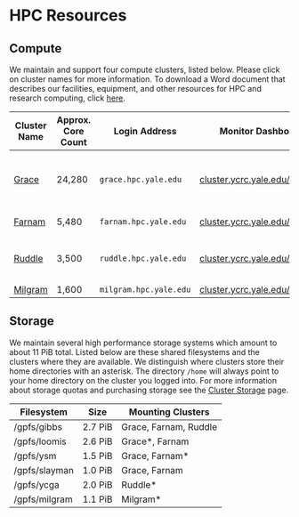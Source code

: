 # HPC Resources

## Compute

We maintain and support four compute clusters, listed below. Please click on cluster names for more information. To download a Word document that describes our facilities, equipment, and other resources for HPC and research computing, click [here](https://research.computing.yale.edu/sites/default/files/files/Facilities%20and%20Equipment%20Document-2020-02-27.docx).

| Cluster Name       | Approx. Core Count | Login Address<img width=200/> | Monitor Dashboard                                                                                        | Purpose                                                  |
|--------------------|--------------------|-------------------------------|----------------------------------------------------------------------------------------------------------|----------------------------------------------------------|
| [Grace](grace)     | 24,280             | `grace.hpc.yale.edu`          | [cluster.ycrc.yale.edu/grace](http://cluster.ycrc.yale.edu/grace/)                                       | general and highly parallel, tightly coupled         |
| [Farnam](farnam)   | 5,480              | `farnam.hpc.yale.edu`         | [cluster.ycrc.yale.edu/farnam](http://cluster.ycrc.yale.edu/farnam/)                                     | medical/life science                                     |                       |
| [Ruddle](ruddle)   | 3,500              | `ruddle.hpc.yale.edu`         | [cluster.ycrc.yale.edu/ruddle](http://cluster.ycrc.yale.edu/ruddle/)                                     | [Yale Center for Genome Analysis](http://ycga.yale.edu/) |
| [Milgram](milgram) | 1,600              | `milgram.hpc.yale.edu`        | [cluster.ycrc.yale.edu/milgram](http://cluster.ycrc.yale.edu/milgram/) | HIPAA                                                    |

## Storage

We maintain several high performance storage systems which amount to about 11 PiB total. Listed below are these shared filesystems and the clusters where they are available. We distinguish where clusters store their home directories with an asterisk. The directory `/home` will always point to your home directory on the cluster you logged into. For more information about storage quotas and purchasing storage see the [Cluster Storage](/clusters-at-yale/data/cluster-storage) page.

| Filesystem    | Size    | Mounting Clusters     |
|---------------|---------|-----------------------|
| /gpfs/gibbs   | 2.7 PiB | Grace, Farnam, Ruddle |
| /gpfs/loomis  | 2.6 PiB | Grace\*, Farnam       |
| /gpfs/ysm     | 1.5 PiB | Grace, Farnam\*       |
| /gpfs/slayman | 1.0 PiB | Grace, Farnam         |
| /gpfs/ycga    | 2.0 PiB | Ruddle\*              |
| /gpfs/milgram | 1.1 PiB | Milgram\*             |

